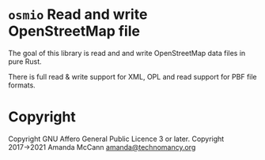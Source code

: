 # `osmio` Read and write OpenStreetMap file


The goal of this library is read and and write OpenStreetMap data files in pure Rust.

There is full read & write support for XML, OPL and read support for PBF file formats.


# Copyright


Copyright GNU Affero General Public Licence 3 or later. Copyright 2017→2021 Amanda McCann <amanda@technomancy.org>

